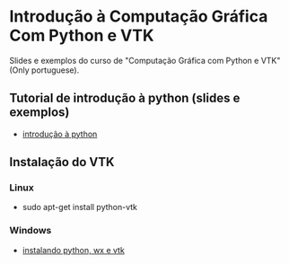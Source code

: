 Introdução à Computação Gráfica Com Python e VTK
============================

Slides e exemplos do curso de "Computação Gráfica com Python e VTK" (Only portuguese).

## Tutorial de introdução à python (slides e exemplos)
* [introdução à python](http://github.com/paulojamorim/CursoCompCientificaComPython "python")

## Instalação do VTK
### Linux
* sudo apt-get install python-vtk

### Windows
* [instalando python, wx e vtk](https://github.com/paulojamorim/CursoCompGraficaComPythonVTK/raw/master/InstalandoPythonWXeVTKemWindows.pdf "python,wx e vtk") 
